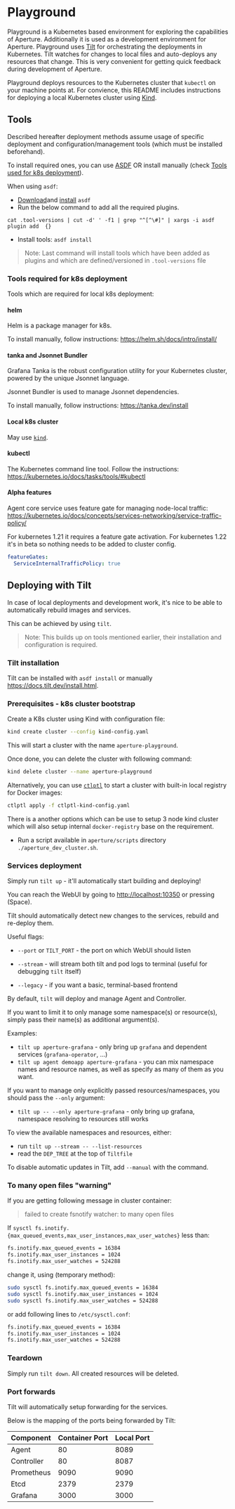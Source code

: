 # Playground

Playground is a Kubernetes based environment for exploring the capabilities of
Aperture. Additionally it is used as a development environment for Aperture.
Playground uses [Tilt](https://tilt.dev/) for orchestrating the deployments in
Kubernetes. Tilt watches for changes to local files and auto-deploys any
resources that change. This is very convenient for getting quick feedback during
development of Aperture.

Playground deploys resources to the Kubernetes cluster that `kubectl` on your
machine points at. For convience, this README includes instructions for
deploying a local Kubernetes cluster using [Kind](https://kind.sigs.k8s.io/).

## Tools

Described hereafter deployment methods assume usage of specific deployment and
configuration/management tools (which must be installed beforehand).

To install required ones, you can use [ASDF](https://asdf-vm.com/) OR install
manually (check [Tools used for k8s deployment](#tools-used-for-k8s-deployment)).

When using `asdf`:

- [Download](https://asdf-vm.com/guide/getting-started.html#_2-download-asdf)and [install](https://asdf-vm.com/guide/getting-started.html#_3-install-asdf) `asdf`
- Run the below command to add all the required plugins.

```
cat .tool-versions | cut -d' ' -f1 | grep "^[^\#]" | xargs -i asdf plugin add  {}
```

- Install tools: `asdf install`

> Note: Last command will install tools which have been added as plugins and
> which are defined/versioned in `.tool-versions` file

### Tools required for k8s deployment

Tools which are required for local k8s deployment:

#### helm

Helm is a package manager for k8s.

To install manually, follow instructions: <https://helm.sh/docs/intro/install/>

#### tanka and Jsonnet Bundler

Grafana Tanka is the robust configuration utility for your Kubernetes cluster,
powered by the unique Jsonnet language.

Jsonnet Bundler is used to manage Jsonnet dependencies.

To install manually, follow instructions: <https://tanka.dev/install>

#### Local k8s cluster

May use [`kind`](https://kind.sigs.k8s.io/docs/user/quick-start/).

#### kubectl

The Kubernetes command line tool. Follow the instructions:
<https://kubernetes.io/docs/tasks/tools/#kubectl>

#### Alpha features

Agent core service uses feature gate for managing node-local traffic:
<https://kubernetes.io/docs/concepts/services-networking/service-traffic-policy/>

For kubernetes 1.21 it requires a feature gate activation. For kubernetes 1.22
it's in beta so nothing needs to be added to cluster config.

```yaml
featureGates:
  ServiceInternalTrafficPolicy: true
```

## Deploying with Tilt

In case of local deployments and development work, it's nice to be able to
automatically rebuild images and services.

This can be achieved by using `tilt`.

> Note: This builds up on tools mentioned earlier, their installation and
> configuration is required.

### Tilt installation

Tilt can be installed with `asdf install` or manually
<https://docs.tilt.dev/install.html>.

### Prerequisites - k8s cluster bootstrap

Create a K8s cluster using Kind with configuration file:

```sh
kind create cluster --config kind-config.yaml
```

This will start a cluster with the name `aperture-playground`.

Once done, you can delete the cluster with following command:

```sh
kind delete cluster --name aperture-playground
```

Alternatively, you can use [`ctlptl`](https://github.com/tilt-dev/ctlptl) to
start a cluster with built-in local registry for Docker images:

```sh
ctlptl apply -f ctlptl-kind-config.yaml
```

There is a another options which can be use to setup 3 node kind cluster which will also setup internal `docker-registry` base on the requirement.

- Run a script available in `aperture/scripts` directory `./aperture_dev_cluster.sh`.

### Services deployment

Simply run `tilt up` - it'll automatically start building and deploying!

You can reach the WebUI by going to <http://localhost:10350> or pressing
(Space).

Tilt should automatically detect new changes to the services, rebuild and
re-deploy them.

Useful flags:

- `--port` or `TILT_PORT` - the port on which WebUI should listen

- `--stream` - will stream both tilt and pod logs to terminal (useful for
  debugging `tilt` itself)

- `--legacy` - if you want a basic, terminal-based frontend

By default, `tilt` will deploy and manage Agent and Controller.

If you want to limit it to only manage some namespace(s) or resource(s), simply
pass their name(s) as additional argument(s).

Examples:

- `tilt up aperture-grafana` - only bring up `grafana` and dependent services
  (`grafana-operator`, ...)
- `tilt up agent demoapp aperture-grafana` - you can mix namespace names and
  resource names, as well as specify as many of them as you want.

If you want to manage only explicitly passed resources/namespaces, you should
pass the `--only` argument:

- `tilt up -- --only aperture-grafana` - only bring up grafana, namespace
  resolving to resources still works

To view the available namespaces and resources, either:

- run `tilt up --stream -- --list-resources`
- read the `DEP_TREE` at the top of `Tiltfile`

To disable automatic updates in Tilt, add `--manual` with the command.

### To many open files "warning"

If you are getting following message in cluster container:

> failed to create fsnotify watcher: to many open files

If `sysctl fs.inotify.{max_queued_events,max_user_instances,max_user_watches}`
less than:

```bash
fs.inotify.max_queued_events = 16384
fs.inotify.max_user_instances = 1024
fs.inotify.max_user_watches = 524288
```

change it, using (temporary method):

```bash
sudo sysctl fs.inotify.max_queued_events = 16384
sudo sysctl fs.inotify.max_user_instances = 1024
sudo sysctl fs.inotify.max_user_watches = 524288
```

or add following lines to `/etc/sysctl.conf`:

```bash
fs.inotify.max_queued_events = 16384
fs.inotify.max_user_instances = 1024
fs.inotify.max_user_watches = 524288
```

### Teardown

Simply run `tilt down`. All created resources will be deleted.

### Port forwards

Tilt will automatically setup forwarding for the services.

Below is the mapping of the ports being forwarded by Tilt:

| Component  | Container Port | Local Port |
| ---------- | -------------- | ---------- |
| Agent      | 80             | 8089       |
| Controller | 80             | 8087       |
| Prometheus | 9090           | 9090       |
| Etcd       | 2379           | 2379       |
| Grafana    | 3000           | 3000       |
